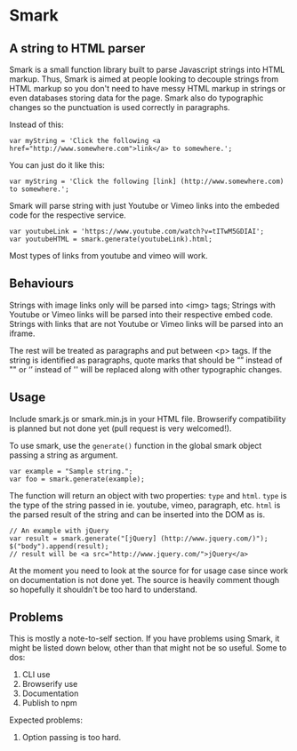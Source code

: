 # Smark
## A string to HTML parser

Smark is a small function library built to parse Javascript strings into HTML markup. Thus, Smark is aimed at people looking to decouple strings from HTML markup so you don't need to have messy HTML markup in strings or even databases storing data for the page. Smark also do typographic changes so the punctuation is used correctly in paragraphs.

Instead of this:

```
var myString = 'Click the following <a href="http://www.somewhere.com">link</a> to somewhere.';
```

You can just do it like this:

```
var myString = 'Click the following [link] (http://www.somewhere.com) to somewhere.';
```

Smark will parse string with just Youtube or Vimeo links into the embeded code for the respective service.

```
var youtubeLink = 'https://www.youtube.com/watch?v=tITwM5GDIAI';
var youtubeHTML = smark.generate(youtubeLink).html;
```

Most types of links from youtube and vimeo will work.

## Behaviours

Strings with image links only will be parsed into \<img> tags;
Strings with Youtube or Vimeo links will be parsed into their respective embed code.
Strings with links that are not Youtube or Vimeo links will be parsed into an iframe.

The rest will be treated as paragraphs and put between \<p> tags. If the string is identified as paragraphs, quote marks that should be “” instead of "" or ‘’ instead of '' will be replaced along with other typographic changes.

## Usage

Include smark.js or smark.min.js in your HTML file. Browserify compatibility is planned but not done yet (pull request is very welcomed!).

To use smark, use the `generate()` function in the global smark object passing a string as argument.

```
var example = "Sample string.";
var foo = smark.generate(example);
```

The function will return an object with two properties: `type` and `html`. `type` is the type of the string passed in ie. youtube, vimeo, paragraph, etc. `html` is the parsed result of the string and can be inserted into the DOM as is.

```
// An example with jQuery
var result = smark.generate("[jQuery] (http://www.jquery.com/)");
$("body").append(result);
// result will be <a src="http://www.jquery.com/">jQuery</a>
```

At the moment you need to look at the source for for usage case since work on documentation is not done yet. The source is heavily comment though so hopefully it shouldn't be too hard to understand.


## Problems

This is mostly a note-to-self section. If you have problems using Smark, it might be listed down below, other than that might not be so useful. Some to dos:

1. CLI use
1. Browserify use
1. Documentation
1. Publish to npm

Expected problems:

1. Option passing is too hard.